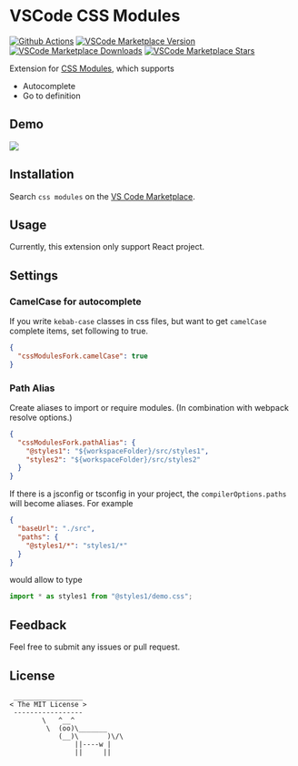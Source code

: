 # VSCode CSS Modules

[![Github Actions](https://github.com/clinyong/vscode-css-modules/actions/workflows/test.yml/badge.svg?branch=master)](https://github.com/clinyong/vscode-css-modules/actions)
[![VSCode Marketplace Version](https://img.shields.io/visual-studio-marketplace/v/clinyong.vscode-css-modules)](https://marketplace.visualstudio.com/items?itemName=clinyong.vscode-css-modules)
[![VSCode Marketplace Downloads](https://img.shields.io/visual-studio-marketplace/i/clinyong.vscode-css-modules)](https://marketplace.visualstudio.com/items?itemName=clinyong.vscode-css-modules)
[![VSCode Marketplace Stars](https://img.shields.io/visual-studio-marketplace/r/clinyong.vscode-css-modules)](https://marketplace.visualstudio.com/items?itemName=clinyong.vscode-css-modules)

Extension for [CSS Modules](https://github.com/css-modules/css-modules), which supports

- Autocomplete
- Go to definition

## Demo

![](https://i.giphy.com/l0EwY2Mk4IBgIholi.gif)

## Installation

Search `css modules` on the [VS Code Marketplace](https://code.visualstudio.com/Docs/editor/extension-gallery#_browse-and-install-extensions-in-vs-code).

## Usage

Currently, this extension only support React project.

## Settings

### CamelCase for autocomplete

If you write `kebab-case` classes in css files, but want to get `camelCase` complete items, set following to true.

```json
{
  "cssModulesFork.camelCase": true
}
```

### Path Alias

Create aliases to import or require modules. (In combination with webpack resolve options.)

```json
{
  "cssModulesFork.pathAlias": {
    "@styles1": "${workspaceFolder}/src/styles1",
    "styles2": "${workspaceFolder}/src/styles2"
  }
}
```

If there is a jsconfig or tsconfig in your project, the `compilerOptions.paths` will become aliases. For example

```json
{
  "baseUrl": "./src",
  "paths": {
    "@styles1/*": "styles1/*"
  }
}
```

would allow to type

```js
import * as styles1 from "@styles1/demo.css";
```

## Feedback

Feel free to submit any issues or pull request.

## License

```
 _________________
< The MIT License >
 -----------------
        \   ^__^
         \  (oo)\_______
            (__)\       )\/\
                ||----w |
                ||     ||
```
